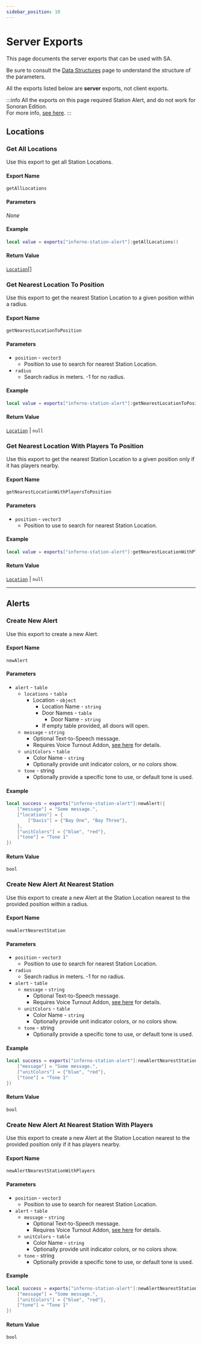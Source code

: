 ```yaml
---
sidebar_position: 10
---
```


# Server Exports

This page documents the server exports that can be used with SA.

Be sure to consult the [Data Structures](../data.mdx) page to understand the structure of the parameters.

All the exports listed below are **server** exports, not client exports.

:::info
All the exports on this page required Station Alert, and do not work for Sonoran Edition.  
For more info, [see here](../../index.md#available-versions).
:::

## Locations
### Get All Locations
Use this export to get all Station Locations.

#### Export Name
```
getAllLocations
```

#### Parameters
*None*

#### Example
```lua
local value = exports["inferno-station-alert"]:getAllLocations()
```

#### Return Value
[`Location`](../data.mdx#station-location)[]

### Get Nearest Location To Position
Use this export to get the nearest Station Location to a given position within a radius.

#### Export Name
```
getNearestLocationToPosition
```

#### Parameters
- `position` - `vector3`
  - Position to use to search for nearest Station Location.
- `radius`
  - Search radius in meters. -1 for no radius.

#### Example
```lua
local value = exports["inferno-station-alert"]:getNearestLocationToPosition(vec3(1, 1, 1))
```

#### Return Value
[`Location`](../data.mdx#station-location) | `null`

### Get Nearest Location With Players To Position
Use this export to get the nearest Station Location to a given position only if it has players nearby.

#### Export Name
```
getNearestLocationWithPlayersToPosition
```

#### Parameters
- `position` - `vector3`
	- Position to use to search for nearest Station Location.

#### Example
```lua
local value = exports["inferno-station-alert"]:getNearestLocationWithPlayersToPosition(vec3(1, 1, 1))
```

#### Return Value
[`Location`](../data.mdx#station-location) | `null`

***

## Alerts
### Create New Alert
Use this export to create a new Alert.

#### Export Name
```
newAlert
```

#### Parameters
- `alert` - `table`
  - `locations` - `table`
    - Location - `object`
      - Location Name - `string`
      - Door Names - `table`
        - Door Name - `string`
      - If empty table provided, all doors will open.
  - `message` - `string`
    - Optional Text-to-Speech message.
    - Requires Voice Turnout Addon, [see here](../../config.md#voice-turnout-addon-values-explained) for details.
  - `unitColors` - `table`
    - Color Name - `string`
    - Optionally provide unit indicator colors, or no colors show.
  - `tone` - string
    - Optionally provide a specific tone to use, or default tone is used.

#### Example
```lua
local success = exports["inferno-station-alert"]:newAlert({
    ["message"] = "Some message.",
    ["locations"] = {
        ["Davis"] = {"Bay One", "Bay Three"},
    },
    ["unitColors"] = {"blue", "red"},
    ["tone"] = "Tone 1"
})
```

#### Return Value
`bool`

### Create New Alert At Nearest Station
Use this export to create a new Alert at the Station Location nearest to the provided position within a radius.

#### Export Name
```
newAlertNearestStation
```

#### Parameters
- `position` - `vector3`
  - Position to use to search for nearest Station Location.
- `radius`
	- Search radius in meters. -1 for no radius.
- `alert` - `table`
	- `message` - `string`
		- Optional Text-to-Speech message.
		- Requires Voice Turnout Addon, [see here](../../config.md#voice-turnout-addon-values-explained) for details.
	- `unitColors` - `table`
		- Color Name - `string`
		- Optionally provide unit indicator colors, or no colors show.
	- `tone` - string
		- Optionally provide a specific tone to use, or default tone is used.

#### Example
```lua
local success = exports["inferno-station-alert"]:newAlertNearestStation(vec3(1, 1, 1), 300, {
    ["message"] = "Some message.",
    ["unitColors"] = {"blue", "red"},
    ["tone"] = "Tone 1"
})
```

#### Return Value
`bool`

### Create New Alert At Nearest Station With Players
Use this export to create a new Alert at the Station Location nearest to the provided position only if it has players nearby.

#### Export Name
```
newAlertNearestStationWithPlayers
```

#### Parameters
- `position` - `vector3`
	- Position to use to search for nearest Station Location.
- `alert` - `table`
	- `message` - `string`
		- Optional Text-to-Speech message.
		- Requires Voice Turnout Addon, [see here](../../config.md#voice-turnout-addon-values-explained) for details.
	- `unitColors` - `table`
		- Color Name - `string`
		- Optionally provide unit indicator colors, or no colors show.
	- `tone` - string
		- Optionally provide a specific tone to use, or default tone is used.

#### Example
```lua
local success = exports["inferno-station-alert"]:newAlertNearestStationWithPlayers(vec3(1, 1, 1), {
    ["message"] = "Some message.",
    ["unitColors"] = {"blue", "red"},
    ["tone"] = "Tone 1"
})
```

#### Return Value
`bool`
